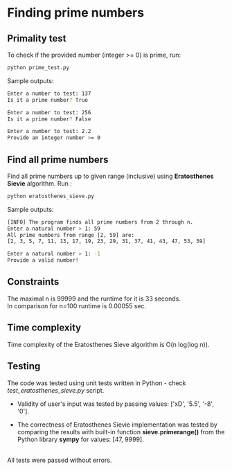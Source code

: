 # Finding prime numbers 

## Primality test 
To check if the provided number (integer >= 0) is prime, run:
``` bash
python prime_test.py
```

Sample outputs:
```bash
Enter a number to test: 137
Is it a prime number? True
```

```bash
Enter a number to test: 256
Is it a prime number? False
```

```bash
Enter a number to test: 2.2
Provide an integer number >= 0
```

## Find all prime numbers
Find all prime numbers up to given range (inclusive) using **Eratosthenes Sievie** algorithm. Run :

``` bash
python eratosthenes_sieve.py
```

Sample outputs:
```bash
[INFO] The program finds all prime numbers from 2 through n.
Enter a natural number > 1: 59
All prime numbers from range [2, 59] are: 
[2, 3, 5, 7, 11, 13, 17, 19, 23, 29, 31, 37, 41, 43, 47, 53, 59]
```

```bash 
Enter a natural number > 1: -1
Provide a valid number!
```

## Constraints 
The maximal n is 99999 and the runtime for it is 33 seconds. <br>
In comparison for n=100 runtime is 0.00055 sec.

## Time complexity 
Time complexity of the Eratosthenes Sieve algorithm is O(n log(log n)).

## Testing 
The code was tested using unit tests written in Python - check  *test_eratosthenes_sieve.py* script. 

- Validity of user's input was tested by passing values:
['xD', '5.5', '-8', '0']. 

- The correctness of Eratosthenes Sievie implementation was tested by comparing the results with built-in function **sieve.primerange()** from the Python library **sympy** for values: [47, 9999].

<br>All tests were passed without errors. 
